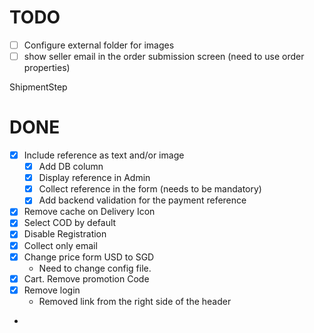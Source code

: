 # TODO
- [ ] Configure external folder for images
- [ ] show seller email in the order submission screen (need to use order properties)

ShipmentStep

# DONE

- [X] Include reference as text and/or image
  - [X] Add DB column
  - [X] Display reference in Admin
  - [X] Collect reference in the form (needs to be mandatory)
  - [X] Add backend validation for the payment reference
- [X] Remove cache on Delivery Icon
- [X] Select COD by default
- [X] Disable Registration
- [X] Collect only email
- [X] Change price form USD to SGD
  - Need to change config file.
- [X] Cart. Remove promotion Code
- [X] Remove login
  - Removed link from the right side of the header 
- 

